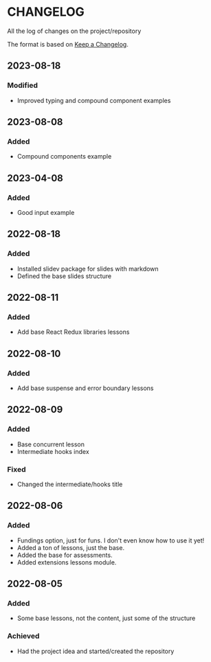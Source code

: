 # CHANGELOG

All the log of changes on the project/repository

The format is based on [Keep a Changelog](https://keepachangelog.com/en/1.0.0/).

## 2023-08-18

### Modified

- Improved typing and compound component examples

## 2023-08-08

### Added

- Compound components example

## 2023-04-08

### Added

- Good input example

## 2022-08-18

### Added

- Installed slidev package for slides with markdown
- Defined the base slides structure

## 2022-08-11

### Added

- Add base React Redux libraries lessons

## 2022-08-10

### Added

- Add base suspense and error boundary lessons

## 2022-08-09

### Added

- Base concurrent lesson
- Intermediate hooks index

### Fixed

- Changed the intermediate/hooks title

## 2022-08-06

### Added

- Fundings option, just for funs. I don't even know how to use it yet!
- Added a ton of lessons, just the base.
- Added the base for assessments.
- Added extensions lessons module.

## 2022-08-05

### Added

- Some base lessons, not the content, just some of the structure

### Achieved

- Had the project idea and started/created the repository
